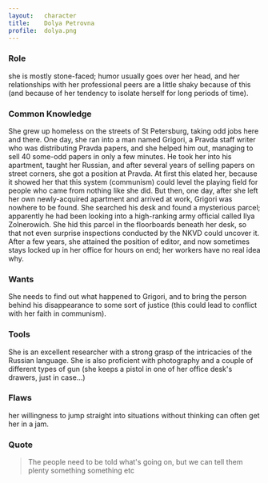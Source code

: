 ```yaml
---
layout:   character
title:    Dolya Petrovna
profile:  dolya.png
---
```


### Role ###
she is mostly stone-faced; humor usually goes over her head,
and her relationships with her professional peers are a little shaky because of this
(and because of her tendency to isolate herself for long periods of time).


### Common Knowledge ###
She grew up homeless on the streets of St Petersburg, taking odd jobs here and there.
One day, she ran into a man named Grigori, a Pravda staff writer who was distributing Pravda papers,
and she helped him out, managing to sell 40 some-odd papers in only a few minutes.
He took her into his apartment, taught her Russian,
and after several years of selling papers on street corners, she got a position at Pravda.
At first this elated her, because it showed her that this system
(communism) could level the playing field for people who came from nothing like she did.
But then, one day, after she left her own newly-acquired apartment and arrived at work,
Grigori was nowhere to be found.
She searched his desk and found a mysterious parcel;
apparently he had been looking into a high-ranking army official called Ilya Zolnerowich.
She hid this parcel in the floorboards beneath her desk,
so that not even surprise inspections conducted by the NKVD could uncover it.
After a few years, she attained the position of editor,
and now sometimes stays locked up in her office for hours on end; her workers have no real idea why.


### Wants ###
She needs to find out what happened to Grigori,
and to bring the person behind his disappearance to some sort of justice
(this could lead to conflict with her faith in communism).


### Tools ###
She is an excellent researcher with a strong grasp of the intricacies of the Russian language.
She is also proficient with photography and a couple of different types of gun
(she keeps a pistol in one of her office desk's drawers, just in case...)


### Flaws ###
her willingness to jump straight into situations without thinking can often get her in a jam.


### Quote ###
> The people need to be told what's going on,
> but we can tell them plenty something something etc













